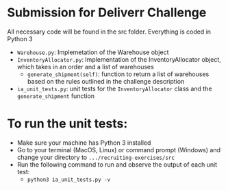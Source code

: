 # Submission for Deliverr Challenge
All necessary code will be found in the src folder. Everything is coded in Python 3
- `Warehouse.py`: Implemetation of the Warehouse object
- `InventoryAllocator.py`: Implementation of the InventoryAllocator object, which takes in an order and a list of warehouses
  - `generate_shipment(self)`: function to return a list of warehouses based on the rules outlined in the challenge description
- `ia_unit_tests.py`: unit tests for the `InventoryAllocator` class and the `generate_shipment` function

# To run the unit tests:
- Make sure your machine has Python 3 installed
- Go to your terminal (MacOS, Linux) or command prompt (Windows) and change your directory to `.../recruiting-exercises/src`
- Run the following command to run and observe the output of each unit test:
  - `python3 ia_unit_tests.py -v`
